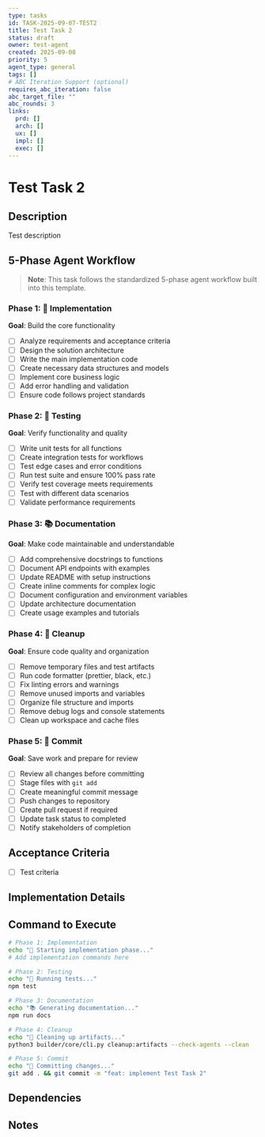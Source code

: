 ```yaml
---
type: tasks
id: TASK-2025-09-07-TEST2
title: Test Task 2
status: draft
owner: test-agent
created: 2025-09-08
priority: 5
agent_type: general
tags: []
# ABC Iteration Support (optional)
requires_abc_iteration: false
abc_target_file: ""
abc_rounds: 3
links:
  prd: []
  arch: []
  ux: []
  impl: []
  exec: []
---
```


# Test Task 2

## Description
Test description

## 5-Phase Agent Workflow

> **Note**: This task follows the standardized 5-phase agent workflow built into this template.

### Phase 1: 🚀 Implementation
**Goal**: Build the core functionality
- [ ] Analyze requirements and acceptance criteria
- [ ] Design the solution architecture
- [ ] Write the main implementation code
- [ ] Create necessary data structures and models
- [ ] Implement core business logic
- [ ] Add error handling and validation
- [ ] Ensure code follows project standards

### Phase 2: 🧪 Testing
**Goal**: Verify functionality and quality
- [ ] Write unit tests for all functions
- [ ] Create integration tests for workflows
- [ ] Test edge cases and error conditions
- [ ] Run test suite and ensure 100% pass rate
- [ ] Verify test coverage meets requirements
- [ ] Test with different data scenarios
- [ ] Validate performance requirements

### Phase 3: 📚 Documentation
**Goal**: Make code maintainable and understandable
- [ ] Add comprehensive docstrings to functions
- [ ] Document API endpoints with examples
- [ ] Update README with setup instructions
- [ ] Create inline comments for complex logic
- [ ] Document configuration and environment variables
- [ ] Update architecture documentation
- [ ] Create usage examples and tutorials

### Phase 4: 🧹 Cleanup
**Goal**: Ensure code quality and organization
- [ ] Remove temporary files and test artifacts
- [ ] Run code formatter (prettier, black, etc.)
- [ ] Fix linting errors and warnings
- [ ] Remove unused imports and variables
- [ ] Organize file structure and imports
- [ ] Remove debug logs and console statements
- [ ] Clean up workspace and cache files

### Phase 5: 💾 Commit
**Goal**: Save work and prepare for review
- [ ] Review all changes before committing
- [ ] Stage files with `git add`
- [ ] Create meaningful commit message
- [ ] Push changes to repository
- [ ] Create pull request if required
- [ ] Update task status to completed
- [ ] Notify stakeholders of completion

## Acceptance Criteria
- [ ] Test criteria

## Implementation Details
<!-- Describe how to implement this task -->

## Command to Execute
```bash
# Phase 1: Implementation
echo "🚀 Starting implementation phase..."
# Add implementation commands here

# Phase 2: Testing  
echo "🧪 Running tests..."
npm test

# Phase 3: Documentation
echo "📚 Generating documentation..."
npm run docs

# Phase 4: Cleanup
echo "🧹 Cleaning up artifacts..."
python3 builder/core/cli.py cleanup:artifacts --check-agents --clean

# Phase 5: Commit
echo "💾 Committing changes..."
git add . && git commit -m "feat: implement Test Task 2"
```

## Dependencies
<!-- List any task dependencies -->

## Notes
<!-- Additional notes, considerations, or context -->
